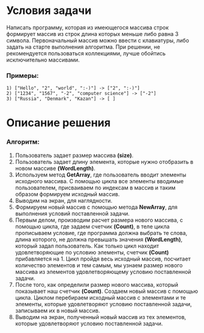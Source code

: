 # Условия задачи

Написать программу, которая из имеющегося массива строк формирует массив из строк длина которых
меньше либо равна 3 символа. Первоначальный массив можно ввести с клавиатуры, либо задать на старте
выполнения алгоритма. При решении, не рекомендуется пользоваться коллекциями, лучше обойтись
исключительно массивами.

### Примеры:

    1) ["Hello", "2", "world", ":-)"] -> ["2", ":-)"]
    2) ["1234", "1567", "-2", "computer science"] -> ["-2"]
    3) ["Russia", "Denmark", "Kazan"] -> [ ]

# Описание решения

### Алгоритм:
1. Пользователь задает размер массива **(size)**.
2. Пользователь задает длину элемента, которые нужно отобразить в новом массиве **(WordLength)**.
3. Используем метод **GetArray**, где пользователь вводит элементы исходного массива. С помощью цикла все элементы вводимые пользователем, присваиваем по индексам в массив и таким образом формируем исходный массив.
4. Выводим на экран, для наглядности.
5. Формируем новый массив с помощью метода **NewArray**, для выполнения условий поставленной задачи.
6. Первым делом, производим расчет размера нового массива, с помощью цикла, где задаем счетчик **(Count)**, в теле цикла прописываем условие, где программа должна выбрать те слова, длина которого, не должна превышать значения **(WordLength)**, который задал пользователь. Как только цикл находит удовлетворяющие по условию элементы, счетчик **(Count)** прибавляется на 1. Цикл пройдя весь исходный массив, посчитает количество элементов и тем самым, мы узнаем размер нового массива из элементов удовлетворяющему условию поставленной задачи.
7. После того, как определили размер нового массива, который показывает наш счетчик **(Count)**. Создаем новый массив с помощью цикла. Циклом перебираем исходный массив с элементами и те элементы, которые удовлетворяют условию поставленной задачи, записываем их в новый массив.
8. Выводим на экран, полученный новый массив из тех элементов, которые удовлетворяют условию поставленной задачи.